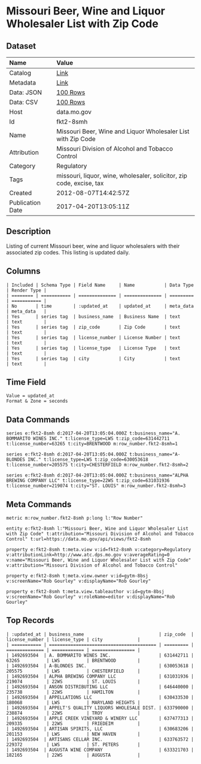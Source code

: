 # Missouri Beer, Wine and Liquor Wholesaler List with Zip Code

## Dataset

| Name | Value |
| :--- | :---- |
| Catalog | [Link](https://catalog.data.gov/dataset/missouri-beer-wine-and-liquor-wholesaler-list-with-zip-code-1e403) |
| Metadata | [Link](https://data.mo.gov/api/views/fkt2-8smh) |
| Data: JSON | [100 Rows](https://data.mo.gov/api/views/fkt2-8smh/rows.json?max_rows=100) |
| Data: CSV | [100 Rows](https://data.mo.gov/api/views/fkt2-8smh/rows.csv?max_rows=100) |
| Host | data.mo.gov |
| Id | fkt2-8smh |
| Name | Missouri Beer, Wine and Liquor Wholesaler List with Zip Code |
| Attribution | Missouri Division of Alcohol and Tobacco Control |
| Category | Regulatory |
| Tags | missouri, liquor, wine, wholesaler, solicitor, zip code, excise, tax |
| Created | 2012-08-07T14:42:57Z |
| Publication Date | 2017-04-20T13:05:11Z |

## Description

Listing of current Missouri beer, wine and liquor wholesalers with their associated zip codes. This listing is updated daily.

## Columns

```ls
| Included | Schema Type | Field Name     | Name           | Data Type | Render Type |
| ======== | =========== | ============== | ============== | ========= | =========== |
| No       | time        | :updated_at    | updated_at     | meta_data | meta_data   |
| Yes      | series tag  | business_name  | Business Name  | text      | text        |
| Yes      | series tag  | zip_code       | Zip Code       | text      | text        |
| Yes      | series tag  | license_number | License Number | text      | text        |
| Yes      | series tag  | license_type   | License Type   | text      | text        |
| Yes      | series tag  | city           | City           | text      | text        |
```

## Time Field

```ls
Value = updated_at
Format & Zone = seconds
```

## Data Commands

```ls
series e:fkt2-8smh d:2017-04-20T13:05:04.000Z t:business_name="A. BOMMARITO WINES INC." t:license_type=LWS t:zip_code=631442711 t:license_number=63265 t:city=BRENTWOOD m:row_number.fkt2-8smh=1

series e:fkt2-8smh d:2017-04-20T13:05:04.000Z t:business_name="A-BLONDES INC." t:license_type=LWS t:zip_code=630053618 t:license_number=205575 t:city=CHESTERFIELD m:row_number.fkt2-8smh=2

series e:fkt2-8smh d:2017-04-20T13:05:04.000Z t:business_name="ALPHA BREWING COMPANY LLC" t:license_type=22WS t:zip_code=631031936 t:license_number=219074 t:city="ST. LOUIS" m:row_number.fkt2-8smh=3
```

## Meta Commands

```ls
metric m:row_number.fkt2-8smh p:long l:"Row Number"

entity e:fkt2-8smh l:"Missouri Beer, Wine and Liquor Wholesaler List with Zip Code" t:attribution="Missouri Division of Alcohol and Tobacco Control" t:url=https://data.mo.gov/api/views/fkt2-8smh

property e:fkt2-8smh t:meta.view v:id=fkt2-8smh v:category=Regulatory v:attributionLink=http://www.atc.dps.mo.gov v:averageRating=0 v:name="Missouri Beer, Wine and Liquor Wholesaler List with Zip Code" v:attribution="Missouri Division of Alcohol and Tobacco Control"

property e:fkt2-8smh t:meta.view.owner v:id=gytm-8bsj v:screenName="Rob Gourley" v:displayName="Rob Gourley"

property e:fkt2-8smh t:meta.view.tableauthor v:id=gytm-8bsj v:screenName="Rob Gourley" v:roleName=editor v:displayName="Rob Gourley"
```

## Top Records

```ls
| :updated_at | business_name                            | zip_code  | license_number | license_type | city             | 
| =========== | ======================================== | ========= | ============== | ============ | ================ | 
| 1492693504  | A. BOMMARITO WINES INC.                  | 631442711 | 63265          | LWS          | BRENTWOOD        | 
| 1492693504  | A-BLONDES INC.                           | 630053618 | 205575         | LWS          | CHESTERFIELD     | 
| 1492693504  | ALPHA BREWING COMPANY LLC                | 631031936 | 219074         | 22WS         | ST. LOUIS        | 
| 1492693504  | ANSON DISTRIBUTING LLC                   | 646440000 | 235738         | 22WS         | HAMILTON         | 
| 1492693504  | APPELLATIONS LLC                         | 630433530 | 180068         | LWS          | MARYLAND HEIGHTS | 
| 1492693504  | APPELT'S QUALITY LIQUORS WHOLESALE DIST. | 633790000 | 238874         | 22WS         | TROY             | 
| 1492693504  | APPLE CREEK VINEYARD & WINERY LLC        | 637477313 | 209335         | 22WS         | FRIEDEIM         | 
| 1492693504  | ARTISAN SPIRITS, LLC                     | 630683206 | 201153         | LWS          | NEW HAVEN        | 
| 1492693504  | ARTISANS CELLAR INC.                     | 633763572 | 229372         | LWS          | ST. PETERS       | 
| 1492693504  | AUGUSTA WINE COMPANY                     | 633321703 | 182165         | 22WS         | AUGUSTA          | 
```